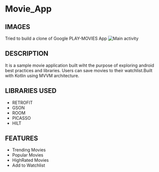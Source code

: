 # Movie_App
## IMAGES
Tried to build a clone of Google PLAY-MOVIES App
![Main activity](https://static.wixstatic.com/media/fdfbff_47a77d117b1e43e8b728bec83f71f3a3~mv2.jpeg=200x100)
## DESCRIPTION
It is a sample movie application built wiht the purpose of exploring android best practices and libraries.
Users can save movies to their watchlist.Built with Kotlin using MVVM architecture.
## LIBRARIES USED
+ RETROFIT 
+ GSON
+ ROOM
+ PICASSO
+ HILT
## FEATURES
+ Trending Movies
+ Popular Movies
+ HighRated Movies
+ Add to Watchlist 




